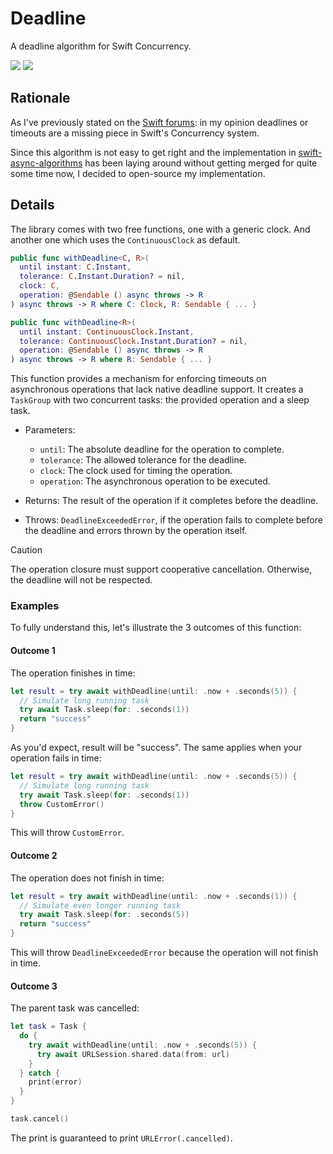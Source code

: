 # Deadline
A deadline algorithm for Swift Concurrency.

[![](https://img.shields.io/endpoint?url=https%3A%2F%2Fswiftpackageindex.com%2Fapi%2Fpackages%2Fph1ps%2Fswift-concurrency-deadline%2Fbadge%3Ftype%3Dswift-versions)](https://swiftpackageindex.com/ph1ps/swift-concurrency-deadline)
[![](https://img.shields.io/endpoint?url=https%3A%2F%2Fswiftpackageindex.com%2Fapi%2Fpackages%2Fph1ps%2Fswift-concurrency-deadline%2Fbadge%3Ftype%3Dplatforms)](https://swiftpackageindex.com/ph1ps/swift-concurrency-deadline)

## Rationale
As I've previously stated on the [Swift forums](https://forums.swift.org/t/my-experience-with-concurrency/73197): in my opinion deadlines or timeouts are a missing piece in Swift's Concurrency system. 

Since this algorithm is not easy to get right and the implementation in [swift-async-algorithms](https://github.com/apple/swift-async-algorithms/pull/215) has been laying around without getting merged for quite some time now, I decided to open-source my implementation.

## Details

The library comes with two free functions, one with a generic clock. And another one which uses the `ContinuousClock` as default.
```swift
public func withDeadline<C, R>(
  until instant: C.Instant,
  tolerance: C.Instant.Duration? = nil,
  clock: C,
  operation: @Sendable () async throws -> R
) async throws -> R where C: Clock, R: Sendable { ... }

public func withDeadline<R>(
  until instant: ContinuousClock.Instant,
  tolerance: ContinuousClock.Instant.Duration? = nil,
  operation: @Sendable () async throws -> R
) async throws -> R where R: Sendable { ... }
```

This function provides a mechanism for enforcing timeouts on asynchronous operations that lack native deadline support. It creates a `TaskGroup` with two concurrent tasks: the provided operation and a sleep task.

- Parameters:
  - `until`: The absolute deadline for the operation to complete.
  - `tolerance`: The allowed tolerance for the deadline.
  - `clock`: The clock used for timing the operation.
  - `operation`: The asynchronous operation to be executed.

- Returns: The result of the operation if it completes before the deadline.
- Throws: `DeadlineExceededError`, if the operation fails to complete before the deadline and errors thrown by the operation itself.

> [!CAUTION]
> The operation closure must support cooperative cancellation. Otherwise, the deadline will not be respected.

### Examples
To fully understand this, let's illustrate the 3 outcomes of this function:

#### Outcome 1
The operation finishes in time:
```swift
let result = try await withDeadline(until: .now + .seconds(5)) {
  // Simulate long running task
  try await Task.sleep(for: .seconds(1))
  return "success"
}
```
As you'd expect, result will be "success". The same applies when your operation fails in time:
```swift
let result = try await withDeadline(until: .now + .seconds(5)) {
  // Simulate long running task
  try await Task.sleep(for: .seconds(1))
  throw CustomError()
}
```
This will throw `CustomError`.

#### Outcome 2
The operation does not finish in time:
```swift
let result = try await withDeadline(until: .now + .seconds(1)) {
  // Simulate even longer running task
  try await Task.sleep(for: .seconds(5))
  return "success"
}
```
This will throw `DeadlineExceededError` because the operation will not finish in time.

#### Outcome 3
The parent task was cancelled:
```swift
let task = Task {
  do {
    try await withDeadline(until: .now + .seconds(5)) {
      try await URLSession.shared.data(from: url)
    }
  } catch {
    print(error)
  }
}

task.cancel()
```
The print is guaranteed to print `URLError(.cancelled)`.
